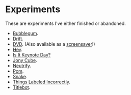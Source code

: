 # Experiments

These are experiments I've either finished or abandoned.

* [Bubblegum](https://www.jwhamilton.co/bubblegum).
* [Drift](https://www.jwhamilton.co/drift).
* [DVD](https://www.jwhamilton.co/experiments/dvd). (Also available as a [screensaver](https://github.com/jwhamilton99/macos-dvd-screensaver)!)
* [Hey](https://www.jwhamilton.co/hey).
* [Is It Keynote Day?](https://www.jwhamilton.co/isitkeynoteday)
* [Jony Cube](https://www.jwhamilton.co/jonycube).
* [Neutrify](https://github.com/jwhamilton99/neutrify).
* [Pom](https://github.com/jwhamilton99/pom).
* [Snake](https://www.jwhamilton.co/experiments/snake).
* [Things Labeled Incorrectly](https://www.jwhamilton.co/thingslabeledincorrectly).
* [Titlebot](https://www.jwhamilton.co/titlebot).
